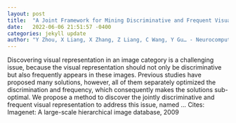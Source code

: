 ```yaml
---
layout: post
title:  "A Joint Framework for Mining Discriminative and Frequent Visual Representation"
date:   2022-06-06 21:51:57 -0400
categories: jekyll update
author: "Y Zhou, X Liang, X Zhang, Z Liang, C Wang, Y Gu… - Neurocomputing, 2022"
---
```

Discovering visual representation in an image category is a challenging issue, because the visual representation should not only be discriminative but also frequently appears in these images. Previous studies have proposed many solutions, however, all of them separately optimized the discrimination and frequency, which consequently makes the solutions sub-optimal. We propose a method to discover the jointly discriminative and frequent visual representation to address this issue, named …
Cites: ‪Imagenet: A large-scale hierarchical image database, 2009‬  